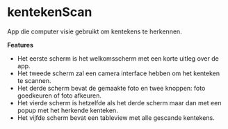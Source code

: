 kentekenScan
============

App die computer visie gebruikt om kentekens te herkennen.

**Features**

- Het eerste scherm is het welkomsscherm met een korte uitleg over de app.
- Het tweede scherm zal een camera interface hebben om het kenteken te scannen.
- Het derde scherm bevat de gemaakte foto en twee knoppen: foto goedkeuren of foto afkeuren.
- Het vierde scherm is hetzelfde als het derde scherm maar dan met een popup met het herkende kenteken.
- Het vijfde scherm bevat een tableview met alle gescande kentekens.